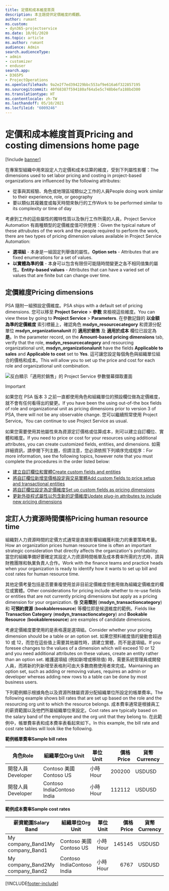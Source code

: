 ```yaml
---
title: 定價和成本維度首頁
description: 本主題提供定價維度的概觀。
author: rumant
ms.custom:
- dyn365-projectservice
ms.date: 10/01/2020
ms.topic: article
ms.author: rumant
audience: Admin
search.audienceType:
- admin
- customizer
- enduser
search.app:
- D365PS
- ProjectOperations
ms.openlocfilehash: 9a2e2f7ed394229bbc553af9e616a6f322857195
ms.sourcegitcommit: 40f68387f594180af64a5e5c748b6efa188bd300
ms.translationtype: HT
ms.contentlocale: zh-TW
ms.lasthandoff: 05/10/2021
ms.locfileid: "6009246"
---
```

# <a name="pricing-and-costing-dimensions-home-page"></a><span data-ttu-id="499f0-103">定價和成本維度首頁</span><span class="sxs-lookup"><span data-stu-id="499f0-103">Pricing and costing dimensions home page</span></span>

[!include [banner](../includes/psa-now-project-operations.md)]

<span data-ttu-id="499f0-104">在專案型組織中用來設定人力定價和成本估算的維度，受到下列屬性影響：</span><span class="sxs-lookup"><span data-stu-id="499f0-104">The dimensions used to set labor pricing and costing in project-based organizations are influenced by the following attributes:</span></span>

- <span data-ttu-id="499f0-105">從事與其經驗、角色或地理區域類似之工作的人員</span><span class="sxs-lookup"><span data-stu-id="499f0-105">People doing work similar to their experience, role, or geography</span></span>
- <span data-ttu-id="499f0-106">要以類似其複雜度或每天時間來執行的工作</span><span class="sxs-lookup"><span data-stu-id="499f0-106">Work to be performed similar to its complexity or time of day</span></span>

<span data-ttu-id="499f0-107">考慮到工作的這些屬性的獨特性質以及執行工作所需的人員，Project Service Automation 有兩種類型的定價維度值可供使用：</span><span class="sxs-lookup"><span data-stu-id="499f0-107">Given the typical nature of these attrubutes of the work and the people required to perform the work, there are two types of pricing dimension values available in Project Service Automation:</span></span> 

- <span data-ttu-id="499f0-108">**選項組** - 本身是一組固定列舉值的屬性。</span><span class="sxs-lookup"><span data-stu-id="499f0-108">**Option sets** - Attributes that are fixed enumerations for a set of values.</span></span>
- <span data-ttu-id="499f0-109">**以實體為準的值** - 本身可以包含有限但可能隨時間變更之各不相同值集的屬性。</span><span class="sxs-lookup"><span data-stu-id="499f0-109">**Entity-based values** - Attributes that can have a varied set of values that are finite but can change over time.</span></span>

## <a name="pricing-dimensions"></a><span data-ttu-id="499f0-110">定價維度</span><span class="sxs-lookup"><span data-stu-id="499f0-110">Pricing dimensions</span></span>

<span data-ttu-id="499f0-111">PSA 隨附一組預設定價維度。</span><span class="sxs-lookup"><span data-stu-id="499f0-111">PSA ships with a default set of pricing dimensions.</span></span> <span data-ttu-id="499f0-112">您可以移至 **Project Service** > **參數** 來檢視這些維度。</span><span class="sxs-lookup"><span data-stu-id="499f0-112">You can view these by going to **Project Service** > **Parameters**.</span></span> <span data-ttu-id="499f0-113">在參數記錄的 **以金額為準的定價維度** 索引標籤上，確認角色 **msdyn_resourcecategory** 和資源分配單位 **msdyn_organizationalunit** 的 **適用於銷售** 及 **適用於成本** 欄位已設定為 **是**。</span><span class="sxs-lookup"><span data-stu-id="499f0-113">In the parameter record, on the **Amount-based pricing dimensions** tab, verify that the role, **msdyn_resourcecategory** and resourcing organizational unit, **msdyn_organizationalunit** have the fields **Applicable to sales** and **Applicable to cost** set to **Yes**.</span></span> <span data-ttu-id="499f0-114">這可讓您設定每個角色與組織單位組合的價格和成本。</span><span class="sxs-lookup"><span data-stu-id="499f0-114">This will allow you to set up the price and cost for each role and organizational unit combination.</span></span>

![反白顯示「適用於銷售」的 Project Service 參數螢幕擷取畫面](media/PS-OOB-parameters.png)

> [!IMPORTANT]
> <span data-ttu-id="499f0-116">如果您在 PSA 版本 3 之前一直都使用角色和組織單位的預設欄位做為定價維度，就不會有任何看得出的變更。</span><span class="sxs-lookup"><span data-stu-id="499f0-116">If you have been the using out-of-the box fields of role and organizational unit as pricing dimensions prior to version 3 of PSA, there will not be any observable change.</span></span> <span data-ttu-id="499f0-117">您可以繼續照常使用 Project Service。</span><span class="sxs-lookup"><span data-stu-id="499f0-117">You can continue to use Project Service as usual.</span></span> 

<span data-ttu-id="499f0-118">如果您需要使用其他屬性來為資源定訂價格或估算成本，則可以建立自訂欄位、實體和維度。</span><span class="sxs-lookup"><span data-stu-id="499f0-118">If you need to price or cost for your resources using additional attributes, you can create customized fields, entities, and dimensions.</span></span> <span data-ttu-id="499f0-119">如需詳細資訊，請參閱下列主題，但請注意，您必須依照下列順序完成程序：</span><span class="sxs-lookup"><span data-stu-id="499f0-119">For more information, see the following topics, however note that you must complete the procedures in the order listed below:</span></span>

- [<span data-ttu-id="499f0-120">建立自訂欄位和實體</span><span class="sxs-lookup"><span data-stu-id="499f0-120">Create custom fields and entities</span></span>](create-custom-fields-entities.md)
- [<span data-ttu-id="499f0-121">將自訂欄位新增至價格設定與交易實體</span><span class="sxs-lookup"><span data-stu-id="499f0-121">Add custom fields to price setup and transactional entities</span></span>](field-references.md)
- [<span data-ttu-id="499f0-122">將自訂欄位設定為定價維度</span><span class="sxs-lookup"><span data-stu-id="499f0-122">Set up custom fields as pricing dimensions</span></span>](set-up-pricing-dimensions.md)
- [<span data-ttu-id="499f0-123">更新外掛程式屬性以包含新的定價維度</span><span class="sxs-lookup"><span data-stu-id="499f0-123">Update plug-in attributes to include new pricing dimensions</span></span>](update-plug-in-attributes.md)

## <a name="pricing-human-resource-time"></a><span data-ttu-id="499f0-124">定訂人力資源時間價格</span><span class="sxs-lookup"><span data-stu-id="499f0-124">Pricing human resource time</span></span>
<span data-ttu-id="499f0-125">組織對人力資源時間的定價方式通常是直接影響組織獲利能力的重要策略考量。</span><span class="sxs-lookup"><span data-stu-id="499f0-125">How an organization prices human resource time is often an important strategic consideration that directly affects the organization's profitability.</span></span> <span data-ttu-id="499f0-126">當您的組織準備好要確定其設定人力資源時間帳單及成本費率所需的方式時，請與財務團隊和執業負責人合作。</span><span class="sxs-lookup"><span data-stu-id="499f0-126">Work with the finance teams and practice heads when your organization is ready to identify how it wants to set up bill and cost rates for human resource time.</span></span>

<span data-ttu-id="499f0-127">其他定價考量包括是否要重複使用並非目前定價維度但套用做為組織定價維度的欄位或實體。</span><span class="sxs-lookup"><span data-stu-id="499f0-127">Other considerations for pricing include whether to re-use fields or entities that are not currently pricing dimensions but apply as a pricing dimension for your organization.</span></span> <span data-ttu-id="499f0-128">像 **交易類別** (**msdyn_transactioncategory**) 和 **可預約資源** (**bookableresource**) 等欄位即是候選維度的範例。</span><span class="sxs-lookup"><span data-stu-id="499f0-128">Fields like **Transaction Category** (**msdyn_transactioncategory**) and **Bookable Resource** (**bookableresource**) are examples of candidate dimensions.</span></span> 

<span data-ttu-id="499f0-129">考慮定價維度要使用的是表格還是選項組。</span><span class="sxs-lookup"><span data-stu-id="499f0-129">Consider whether your pricing dimension should be a table or an option set.</span></span> <span data-ttu-id="499f0-130">如果您預料維度值的變動會超過 10 或 12，而您在這些值上需要其他屬性時，請建立實體，而不是選項組。</span><span class="sxs-lookup"><span data-stu-id="499f0-130">If you foresee changes to the values of a dimension which will exceed 10 or 12 and you need additional attributes on these values, create an entity rather than an option set.</span></span> <span data-ttu-id="499f0-131">維護選項組 (例如新增或移除值) 時，需要系統管理員或開發人員，而將新的列新增至表格則可由大多數商務使用者來完成。</span><span class="sxs-lookup"><span data-stu-id="499f0-131">Maintaining an option set, such as adding or removing values, requires an admin or developer whereas adding new rows to a table can be done by most business users.</span></span>

<span data-ttu-id="499f0-132">下列範例顯示根據角色以及資源所隸屬資源分配組織單位所設定的帳單費率。</span><span class="sxs-lookup"><span data-stu-id="499f0-132">The following example shows bill rates that are set up based on the role and the resourcing org unit to which the resource belongs.</span></span> <span data-ttu-id="499f0-133">成本費率通常是根據員工的薪資範圍以及他們所屬組織單位來設定。</span><span class="sxs-lookup"><span data-stu-id="499f0-133">Cost rates are typically based on the salary band of the employee and the org unit that they belong to.</span></span> <span data-ttu-id="499f0-134">在此範例中，帳單費率表和成本費率表看起來如下。</span><span class="sxs-lookup"><span data-stu-id="499f0-134">In this example, the bill rate and cost rate tables will look like the following.</span></span>

<span data-ttu-id="499f0-135">**範例帳單費率**</span><span class="sxs-lookup"><span data-stu-id="499f0-135">**Sample bill rates**</span></span>

| <span data-ttu-id="499f0-136">角色</span><span class="sxs-lookup"><span data-stu-id="499f0-136">Role</span></span>        | <span data-ttu-id="499f0-137">組織單位</span><span class="sxs-lookup"><span data-stu-id="499f0-137">Org Unit</span></span>    |<span data-ttu-id="499f0-138">單位</span><span class="sxs-lookup"><span data-stu-id="499f0-138">Unit</span></span>      |<span data-ttu-id="499f0-139">價格</span><span class="sxs-lookup"><span data-stu-id="499f0-139">Price</span></span>      |<span data-ttu-id="499f0-140">貨幣</span><span class="sxs-lookup"><span data-stu-id="499f0-140">Currency</span></span>  |
| ------------|-------------|----------|----------:|----------|
| <span data-ttu-id="499f0-141">開發人員</span><span class="sxs-lookup"><span data-stu-id="499f0-141">Developer</span></span>   | <span data-ttu-id="499f0-142">Contoso 美國</span><span class="sxs-lookup"><span data-stu-id="499f0-142">Contoso US</span></span>  |<span data-ttu-id="499f0-143">小時</span><span class="sxs-lookup"><span data-stu-id="499f0-143">Hour</span></span> | <span data-ttu-id="499f0-144">200</span><span class="sxs-lookup"><span data-stu-id="499f0-144">200</span></span>|<span data-ttu-id="499f0-145">USD</span><span class="sxs-lookup"><span data-stu-id="499f0-145">USD</span></span>     |
| <span data-ttu-id="499f0-146">開發人員</span><span class="sxs-lookup"><span data-stu-id="499f0-146">Developer</span></span>   | <span data-ttu-id="499f0-147">Contoso India</span><span class="sxs-lookup"><span data-stu-id="499f0-147">Contoso India</span></span> |<span data-ttu-id="499f0-148">小時</span><span class="sxs-lookup"><span data-stu-id="499f0-148">Hour</span></span>|   <span data-ttu-id="499f0-149">112</span><span class="sxs-lookup"><span data-stu-id="499f0-149">112</span></span>|<span data-ttu-id="499f0-150">USD</span><span class="sxs-lookup"><span data-stu-id="499f0-150">USD</span></span>     |


<span data-ttu-id="499f0-151">**範例成本費率**</span><span class="sxs-lookup"><span data-stu-id="499f0-151">**Sample cost rates**</span></span>

| <span data-ttu-id="499f0-152">薪資範圍</span><span class="sxs-lookup"><span data-stu-id="499f0-152">Salary Band</span></span>     | <span data-ttu-id="499f0-153">組織單位</span><span class="sxs-lookup"><span data-stu-id="499f0-153">Org Unit</span></span>    |<span data-ttu-id="499f0-154">單位</span><span class="sxs-lookup"><span data-stu-id="499f0-154">Unit</span></span>      |<span data-ttu-id="499f0-155">價格</span><span class="sxs-lookup"><span data-stu-id="499f0-155">Price</span></span>      |<span data-ttu-id="499f0-156">貨幣</span><span class="sxs-lookup"><span data-stu-id="499f0-156">Currency</span></span>  |
| ----------------|-------------|----------|----------:|----------|
| <span data-ttu-id="499f0-157">My company_Band1</span><span class="sxs-lookup"><span data-stu-id="499f0-157">My company_Band1</span></span> | <span data-ttu-id="499f0-158">Contoso 美國</span><span class="sxs-lookup"><span data-stu-id="499f0-158">Contoso US</span></span>  |<span data-ttu-id="499f0-159">小時</span><span class="sxs-lookup"><span data-stu-id="499f0-159">Hour</span></span> | <span data-ttu-id="499f0-160">145</span><span class="sxs-lookup"><span data-stu-id="499f0-160">145</span></span>|<span data-ttu-id="499f0-161">USD</span><span class="sxs-lookup"><span data-stu-id="499f0-161">USD</span></span>     |
| <span data-ttu-id="499f0-162">My company_Band2</span><span class="sxs-lookup"><span data-stu-id="499f0-162">My company_Band2</span></span> | <span data-ttu-id="499f0-163">Contoso India</span><span class="sxs-lookup"><span data-stu-id="499f0-163">Contoso India</span></span> |<span data-ttu-id="499f0-164">小時</span><span class="sxs-lookup"><span data-stu-id="499f0-164">Hour</span></span>|   <span data-ttu-id="499f0-165">67</span><span class="sxs-lookup"><span data-stu-id="499f0-165">67</span></span>|<span data-ttu-id="499f0-166">USD</span><span class="sxs-lookup"><span data-stu-id="499f0-166">USD</span></span>     |


[!INCLUDE[footer-include](../includes/footer-banner.md)]